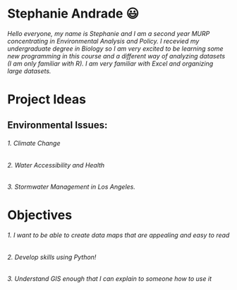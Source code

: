 # Stephanie Andrade :smiley:

###### Hello everyone, my name is Stephanie and I am a second year MURP concentrating in Environmental Analysis and Policy. I recevied my undergraduate degree in Biology so I am very excited to be learning some new programming in this course and a different way of analyzing datasets (I am only familiar with R). I am very familiar with Excel and organizing large datasets. 

# Project Ideas
## Environmental Issues: 
###### 1. Climate Change
###### 2. Water Accessibility and Health
###### 3. Stormwater Management in Los Angeles. 

# Objectives
###### 1. I want to be able to create data maps that are appealing and easy to read
###### 2. Develop skills using Python!
###### 3. Understand GIS enough that I can explain to someone how to use it
